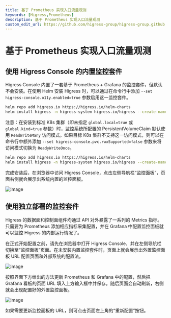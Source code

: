 ```yaml
---
title: 基于 Prometheus 实现入口流量观测
keywords: [Higress,Prometheus]
description: 基于 Prometheus 实现入口流量观测
custom_edit_url: https://github.com/higress-group/higress-group.github.io/blob/main/i18n/zh-cn/docusaurus-plugin-content-docs/current/user/prometheus.md
---
```


# 基于 Prometheus 实现入口流量观测

## 使用 Higress Console 的内置监控套件

Higress Console 内置了一套基于 Prometheus + Grafana 的监控套件，但默认不会安装。在使用 Helm 安装 Higress 时，可以通过在命令行中添加 `--set higress-console.o11y.enabled=true` 参数启用这一监控套件。

```bash
helm repo add higress.io https://higress.io/helm-charts
helm install higress -n higress-system higress.io/higress --create-namespace --render-subchart-notes --set higress-console.o11y.enabled=true
```

注意：在安装到标准 K8s 集群（即未指定 `global.local=true` 或 `global.kind=true` 参数）时，监控系统所配置的 PersistentVolumeClaim 默认使用 `ReadWriteMany` 访问模式。如果目标 K8s 集群不支持这一访问模式，则可以在命令行中额外添加 `--set higress-console.pvc.rwxSupported=false` 参数来将访问模式切换为 `ReadyWriteOnce`。

```bash
helm repo add higress.io https://higress.io/helm-charts
helm install higress -n higress-system higress.io/higress --create-namespace --render-subchart-notes --set higress-console.o11y.enabled=true --set higress-console.pvc.rwxSupported=false
```

完成安装后，在浏览器中访问 Higress Console，点击左侧导航栏“监控面板”，页面右侧就会展示出系统内置的监控面板。

![image](/img/user/prometheus/zh-cn/builtin.png)

## 使用独立部署的监控套件

Higress 的数据面和控制面组件均通过 API 对外暴露了一系列的 Metrics 指标。只需要为 Prometheus 添加相应指标采集配置，并在 Grafana 中配置监控面板就可以监控 Higress 的内部运行情况了。

在正式开始配置之前，请先在浏览器中打开 Higress Console，并在左侧导航栏切换至“监控面板”页面。在未安装内置监控套件时，页面上就会展示出外置监控面板 URL 配置页面和外部系统的配置法。

![image](/img/user/prometheus/zh-cn/external-before.png)

按照界面下方给出的方法更新 Prometheus 和 Grafana 中的配置，然后把  Grafana 看板的页面 URL 填入上方输入框中并保存。随后页面会自动刷新，右侧就会出现配置好的外置监控面板。

![image](/img/user/prometheus/zh-cn/external-after.png)

如果需要更新监控面板的 URL，则可点击页面左上角的“重新配置”按钮。